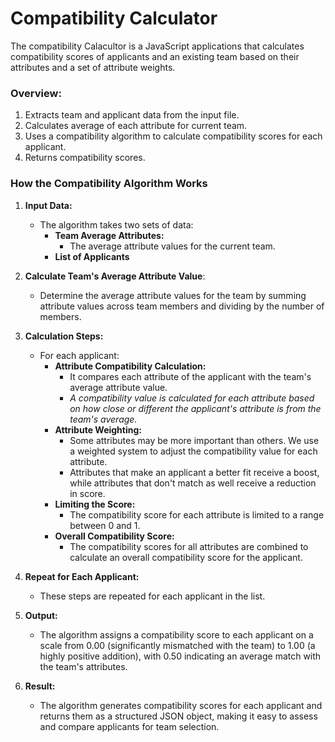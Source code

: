 # Compatibility Calculator

The compatibility Calacultor is a JavaScript applications that calculates compatibility scores  of applicants and an existing team based on their attributes and a set of attribute weights.

### Overview:

1. Extracts team and applicant data from the input file.
2. Calculates average of each attribute for current team.
3. Uses a compatibility algorithm to calculate compatibility scores for each applicant.
4. Returns compatibility scores.


### How the Compatibility Algorithm Works

1. **Input Data:**
    - The algorithm takes two sets of data:
        - **Team Average Attributes:** 
            - The average attribute values for the current team.
        - **List of Applicants** 

2. **Calculate Team's Average Attribute Value**:
    - Determine the average attribute values for the team by summing attribute values across team members and dividing by the number of members.

3. **Calculation Steps:**
    - For each applicant:
        - **Attribute Compatibility Calculation:**
            - It compares each attribute of the applicant with the team's average attribute value.
            - <em>A compatibility value is calculated for each attribute based on how close or different the applicant's attribute is from the team's average.</em>
        - **Attribute Weighting:** 
            - Some attributes may be more important than others. We use a weighted system to adjust the compatibility value for each attribute.
            - Attributes that make an applicant a better fit receive a boost, while attributes that don't match as well receive a reduction in score.
        - **Limiting the Score:** 
            - The compatibility score for each attribute is limited to a range between 0 and 1.
        - **Overall Compatibility Score:** 
            - The compatibility scores for all attributes are combined to calculate an overall compatibility score for the applicant.

4. **Repeat for Each Applicant:**
    - These steps are repeated for each applicant in the list.

5. **Output:**
    - The algorithm assigns a compatibility score to each applicant on a scale from 0.00 (significantly mismatched with the team) to 1.00 (a highly positive addition), with 0.50 indicating an average match with the team's attributes.

6. **Result:**
    - The algorithm generates compatibility scores for each applicant and returns them as a structured JSON object, making it easy to assess and compare applicants for team selection.